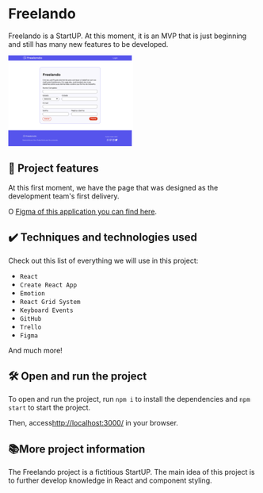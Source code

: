 # Freelando

Freelando is a StartUP.
At this moment, it is an MVP that is just beginning and still has many new features to be developed.

<img src="screencapture.png" alt="Imagem do Freelando" width="50%">


## 🔨 Project features

At this first moment, we have the page that was designed as the development team's first delivery.

O [Figma of this application you can find here](https://www.figma.com/file/DGIzbfXEi27oiKzI0nGMIV/Freelando-%7C-WebApp-com-React?node-id=244%3A11524&t=J2NfqHrvVIr0jsgs-0).

## ✔️ Techniques and technologies used

Check out this list of everything we will use in this project:

- `React`
- `Create React App`
- `Emotion`
- `React Grid System`
- `Keyboard Events`
- `GitHub`
- `Trello`
- `Figma`

And much more!

## 🛠️ Open and run the project

To open and run the project, run `npm i` to install the dependencies and `npm start` to start the project.

Then, access<a href="http://localhost:3000/">http://localhost:3000/</a> in your browser.

## 📚More project information

The Freelando project is a fictitious StartUP.
The main idea of ​​this project is to further develop knowledge in React and component styling.